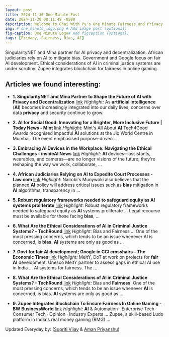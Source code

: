 ```yaml
---
layout: post
title: 2024-11-30 One-Minute Post
date: 2024-11-30 08:11:49 -0500
description: Welcome to Chai With Py's One Minute Fairness and Privacy, which aims to provide you the current happenings in the world of Fairness, Privacy, and AI.
img: # one_minute_logo.png # Add image post (optional)
fig-caption: One Minute Logo# Add figcaption (optional)
tags: [Privacy, Fairness, Bias, AI]
---
```


SingularityNET and Mina partner for AI privacy and decentralization. African judiciaries rely on AI to mitigate bias. Government and Google focus on fair AI development. Ethical considerations of AI in criminal justice systems are under scrutiny. Zupee integrates blockchain for fairness in online gaming.

## Articles we found interesting:

- **1. SingularityNET and Mina Partner to Shape the Future of <b>AI</b> with <b>Privacy</b> and Decentralization** [link](https://www.binance.com/en/square/post/16894508709330)
_Highlight:_ As <b>artificial intelligence</b> (<b>AI</b>) becomes increasingly integrated into our daily lives, concerns over data <b>privacy</b> and security continue to grow.

- **2. <b>AI</b> for Social Good: Innovating for a Brighter, More Inclusive Future | Today News - Mint** [link](https://www.livemint.com/news/india/ai-for-social-good-innovating-for-a-brighter-more-inclusive-future-11732964090052.html)
_Highlight:_ Mint&#39;s All About <b>AI</b> Tech4Good Awards recognised impactful <b>AI</b> solutions at the Jio World Centre in Mumbai. The event emphasised purpose-driven&nbsp;...

- **3. Embracing <b>AI</b> Devices in the Workplace: Navigating the Ethical Challenges - insideAI News** [link](https://insideainews.com/2024/11/29/embracing-ai-devices-in-the-workplace-navigating-the-ethical-challenges/)
_Highlight:_ <b>AI</b> devices—assistants, wearables, and cameras—are no longer visions of the future; they&#39;re reshaping the way we work, collaborate,&nbsp;...

- **4. African Judiciaries Relying on <b>AI</b> to Expedite Court Processes - Law.com** [link](https://www.law.com/international-edition/2024/11/29/african-judiciaries-relying-on-ai-to-expedite-court-processes/)
_Highlight:_ Nairobi&#39;s Munywoki also believes that the planned <b>AI</b> policy will address critical issues such as <b>bias</b> mitigation in <b>AI</b> algorithms, transparency in&nbsp;...

- **5. Robust regulatory frameworks needed to safeguard equity as <b>AI</b> systems proliferate** [link](https://futureofgood.co/robust-regulatory-frameworks-needed-to-safeguard-equity-as-ai-systems-proliferate/)
_Highlight:_ Robust regulatory frameworks needed to safeguard equity as <b>AI</b> systems proliferate ... Legal recourse must be available for those facing <b>bias</b>,&nbsp;...

- **6. What Are the Ethical Considerations of <b>AI</b> in Criminal Justice Systems? - TechRound** [link](https://techround.co.uk/tech/what-are-the-ethical-considerations-of-ai-in-criminal-justice-systems/)
_Highlight:_ Bias and Fairness ... One of the most pressing concerns, which tends to be an issue whenever AI is concerned, is <b>bias</b>. <b>AI</b> systems are only as good as&nbsp;...

- **7. Govt for <b>fair AI</b> development; Google in CCI crosshairs - The Economic Times** [link](https://m.economictimes.com/tech/newsletters/morning-dispatch/govt-for-fair-ai-development-google-in-cci-crosshairs/articleshow/115787398.cms)
_Highlight:_ MeitY, DoT at work on projects for <b>fair AI</b> development. Unesco MeitY partner to assess gaps in ethical AI use in India ... AI systems for fairness. The&nbsp;...

- **8. What Are the Ethical Considerations of <b>AI</b> in Criminal Justice Systems? - TechRound** [link](https://techround.co.uk/tech/what-are-the-ethical-considerations-of-ai-in-criminal-justice-systems/amp/)
_Highlight:_ Bias and <b>Fairness</b>. One of the most pressing concerns, which tends to be an issue whenever <b>AI</b> is concerned, is bias. <b>AI</b> systems are only as good as&nbsp;...

- **9. Zupee Integrates Blockchain To Ensure <b>Fairness</b> In Online Gaming - BW BusinessWorld** [link](https://www.businessworld.in/article/zupee-integrates-blockchain-to-ensure-fairness-in-online-gaming-540689)
_Highlight:_ <b>AI</b> &amp; Automation &middot; Enterprise Tech &middot; Consumer Tech &middot; Opinion &middot; Industry Experts ... Zupee, a skill-based Ludo platform in India&#39;s real money gaming (RMG)&nbsp;...


Updated Everyday by: (<a href="https://supritivijay.github.io/">Supriti Vijay</a> & <a href="https://amanpriyanshu.github.io/">Aman Priyanshu</a>)
